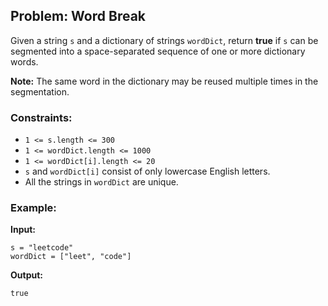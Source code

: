 ## Problem: Word Break

Given a string `s` and a dictionary of strings `wordDict`, return **true** if `s` can be segmented into a space-separated sequence of one or more dictionary words.

**Note:** The same word in the dictionary may be reused multiple times in the segmentation.

### Constraints:

- `1 <= s.length <= 300`
- `1 <= wordDict.length <= 1000`
- `1 <= wordDict[i].length <= 20`
- `s` and `wordDict[i]` consist of only lowercase English letters.
- All the strings in `wordDict` are unique.

### Example:

**Input:**
```plaintext
s = "leetcode"
wordDict = ["leet", "code"]
```
**Output:**
```plaintext
true
```
